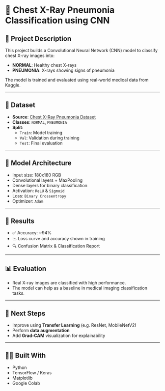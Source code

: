 # 🧠 Chest X-Ray Pneumonia Classification using CNN

## 📌 Project Description
This project builds a Convolutional Neural Network (CNN) model to classify chest X-ray images into:
- **NORMAL**: Healthy chest X-rays
- **PNEUMONIA**: X-rays showing signs of pneumonia

The model is trained and evaluated using real-world medical data from Kaggle.

---

## 📂 Dataset
- **Source**: [Chest X-Ray Pneumonia Dataset](https://www.kaggle.com/datasets/paultimothymooney/chest-xray-pneumonia)
- **Classes**: `NORMAL`, `PNEUMONIA`
- **Split**:
  - `Train`: Model training
  - `Val`: Validation during training
  - `Test`: Final evaluation

---

## 🧱 Model Architecture
- Input size: 180x180 RGB
- Convolutional layers + MaxPooling
- Dense layers for binary classification
- Activation: `ReLU` & `Sigmoid`
- Loss: `Binary Crossentropy`
- Optimizer: `Adam`

---

## 🧪 Results
- ✅ Accuracy: ~94%
- 📉 Loss curve and accuracy shown in training
- 🔍 Confusion Matrix & Classification Report

---

## 📊 Evaluation
- Real X-ray images are classified with high performance.
- The model can help as a baseline in medical imaging classification tasks.

---

## 📌 Next Steps
- Improve using **Transfer Learning** (e.g. ResNet, MobileNetV2)
- Perform **data augmentation**
- Add **Grad-CAM** visualization for explainability

---

## 🧑‍💻 Built With
- Python
- TensorFlow / Keras
- Matplotlib
- Google Colab
